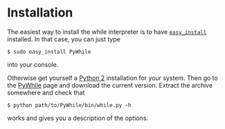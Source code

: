 # Installation

The easiest way to install the while interpreter is to have [`easy_install`](https://pypi.python.org/pypi/setuptools) installed. In that case, you can just type

    $ sudo easy_install PyWhile

into your console.

Otherwise get yourself a [Python 2](http://python.org/) installation for your system.  Then go to the [PyWhile](https://pypi.python.org/pypi/PyWhile) page and download the current version. Extract the archive somewhere and check that

    $ python path/to/PyWhile/bin/while.py -h

works and gives you a description of the options.